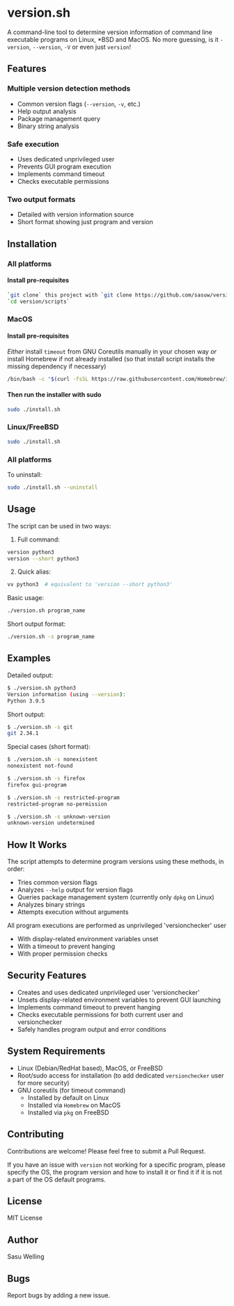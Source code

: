 # version.sh

A command-line tool to determine version information of command line executable programs on Linux, *BSD and MacOS. No more guessing, is it `-version`, `--version`, `-V` or even just `version`!

## Features

### Multiple version detection methods
  - Common version flags (`--version`, `-v`, etc.)
  - Help output analysis
  - Package management query
  - Binary string analysis
### Safe execution
  - Uses dedicated unprivileged user
  - Prevents GUI program execution
  - Implements command timeout
  - Checks executable permissions
### Two output formats
  - Detailed with version information source
  - Short format showing just program and version

## Installation

### All platforms

#### Install pre-requisites

```bash
`git clone` this project with `git clone https://github.com/sasuw/version`
`cd version/scripts`
```

### MacOS

#### Install pre-requisites

*Either* install `timeout` from GNU Coreutils manually in your chosen way *or* install Homebrew if not already installed (so that install script installs the missing dependency if necessary)
```bash
/bin/bash -c "$(curl -fsSL https://raw.githubusercontent.com/Homebrew/install/HEAD/install.sh)"
```

#### Then run the installer with sudo
```bash
sudo ./install.sh
```

### Linux/FreeBSD

```bash
sudo ./install.sh
```

### All platforms
To uninstall:

```bash
sudo ./install.sh --uninstall
```

## Usage

The script can be used in two ways:

1. Full command:
```bash
version python3
version --short python3
```
2. Quick alias:
```bash
vv python3  # equivalent to 'version --short python3'
```

Basic usage:

```bash
./version.sh program_name
```
Short output format:
```bash
./version.sh -s program_name
```

## Examples
Detailed output:

```bash
$ ./version.sh python3
Version information (using --version):
Python 3.9.5
```
Short output:
```bash
$ ./version.sh -s git
git 2.34.1
```
Special cases (short format):

```bash
$ ./version.sh -s nonexistent
nonexistent not-found

$ ./version.sh -s firefox
firefox gui-program

$ ./version.sh -s restricted-program
restricted-program no-permission

$ ./version.sh -s unknown-version
unknown-version undetermined
```

## How It Works
The script attempts to determine program versions using these methods, in order:
- Tries common version flags
- Analyzes `--help` output for version flags
- Queries package management system (currently only `dpkg` on Linux)
- Analyzes binary strings
- Attempts execution without arguments

All program executions are performed as unprivileged 'versionchecker' user
- With display-related environment variables unset
- With a timeout to prevent hanging
- With proper permission checks

## Security Features
- Creates and uses dedicated unprivileged user 'versionchecker'
- Unsets display-related environment variables to prevent GUI launching
- Implements command timeout to prevent hanging
- Checks executable permissions for both current user and versionchecker
- Safely handles program output and error conditions

## System Requirements

- Linux (Debian/RedHat based), MacOS, or FreeBSD
- Root/sudo access for installation (to add dedicated `versionchecker` user for more security)
- GNU coreutils (for timeout command)
  - Installed by default on Linux
  - Installed via `Homebrew` on MacOS
  - Installed via `pkg` on FreeBSD

## Contributing
Contributions are welcome! Please feel free to submit a Pull Request.

 If you have an issue with `version` not working for a specific program, please specify the OS, the program version and how to install it or find it if it is not a part of the OS default programs.

## License
MIT License

## Author
Sasu Welling

## Bugs
Report bugs by adding a new issue.